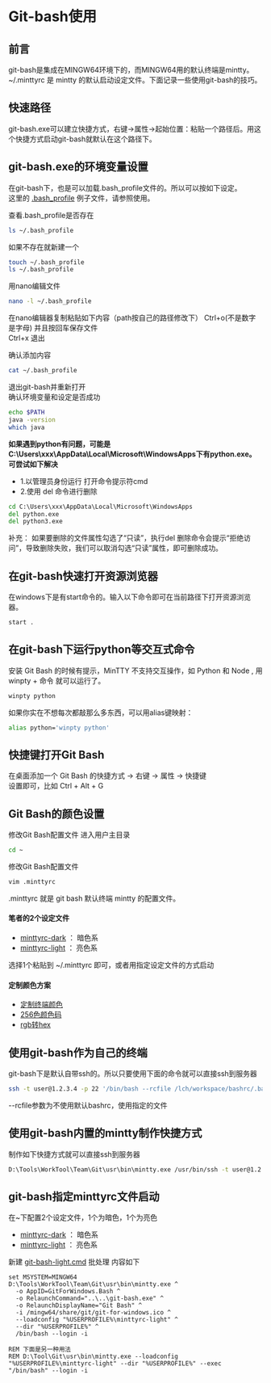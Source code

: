 # Git-bash使用

## 前言
git-bash是集成在MINGW64环境下的，而MINGW64用的默认终端是mintty。  
\~/.minttyrc 是 mintty 的默认启动设定文件。下面记录一些使用git-bash的技巧。

## 快速路径
git-bash.exe可以建立快捷方式，右键→属性→起始位置：粘贴一个路径后。用这个快捷方式启动git-bash就默认在这个路径下。

## git-bash.exe的环境变量设置
在git-bash下，也是可以加载.bash_profile文件的。所以可以按如下设定。  
这里的 [.bash_profile](.bash_profile) 例子文件，请参照使用。

查看.bash_profile是否存在
```bash
ls ~/.bash_profile
```

如果不存在就新建一个
```bash
touch ~/.bash_profile
ls ~/.bash_profile
```

用nano编辑文件
```bash
nano -l ~/.bash_profile
```

在nano编辑器复制粘贴如下内容（path按自己的路径修改下）
Ctrl+o(不是数字是字母) 并且按回车保存文件  
Ctrl+x 退出  

确认添加内容
```bash
cat ~/.bash_profile
```
退出git-bash并重新打开  
确认环境变量和设定是否成功
```bash
echo $PATH
java -version
which java
```
**如果遇到python有问题，可能是C:\Users\xxx\AppData\Local\Microsoft\WindowsApps下有python.exe。可尝试如下解决**
* 1.以管理员身份运行 打开命令提示符cmd
* 2.使用 del 命令进行删除
```cmd
cd C:\Users\xxx\AppData\Local\Microsoft\WindowsApps
del python.exe
del python3.exe
```

补充：
如果要删除的文件属性勾选了“只读”，执行del 删除命令会提示“拒绝访问”，导致删除失败，我们可以取消勾选“只读”属性，即可删除成功。

## 在git-bash快速打开资源浏览器
在windows下是有start命令的。输入以下命令即可在当前路径下打开资源浏览器。
```bash
start .
```

## 在git-bash下运行python等交互式命令
安装 Git Bash 的时候有提示，MinTTY 不支持交互操作，如 Python 和 Node , 用 winpty + 命令 就可以运行了。
```bash
winpty python
```
如果你实在不想每次都敲那么多东西，可以用alias键映射：
```bash
alias python='winpty python'
```

## 快捷键打开Git Bash
在桌面添加一个 Git Bash 的快捷方式 → 右键 → 属性 → 快捷键  
设置即可，比如 Ctrl + Alt + G

## Git Bash的颜色设置
修改Git Bash配置文件
进入用户主目录
```bash
cd ~
```
修改Git Bash配置文件
```bash
vim .minttyrc
```
.minttyrc 就是 git bash 默认终端 mintty 的配置文件。

#### 笔者的2个设定文件
* [minttyrc-dark](minttyrc-dark) ： 暗色系
* [minttyrc-light](minttyrc-light) ： 亮色系

选择1个粘贴到 \~/.minttyrc 即可，或者用指定设定文件的方式启动

#### 定制颜色方案
* [定制终端颜色](http://ciembor.github.io/4bit/)
* [256色颜色码](http://www.calmar.ws/vim/256-xterm-24bit-rgb-color-chart.html)
* [rgb转hex](https://www.w3schools.com/colors/colors_converter.asp)

## 使用git-bash作为自己的终端
git-bash下是默认自带ssh的。所以只要使用下面的命令就可以直接ssh到服务器
```bash
ssh -t user@1.2.3.4 -p 22 '/bin/bash --rcfile /lch/workspace/bashrc/.bashrc-personal'
```
 --rcfile参数为不使用默认bashrc，使用指定的文件

## 使用git-bash内置的mintty制作快捷方式
制作如下快捷方式就可以直接ssh到服务器
```bash
D:\Tools\WorkTool\Team\Git\usr\bin\mintty.exe /usr/bin/ssh -t user@1.2.3.4 -p 22 '/bin/bash --rcfile /lch/workspace/bashrc/.bashrc-personal'
```

## git-bash指定minttyrc文件启动

在~下配置2个设定文件，1个为暗色，1个为亮色
* [minttyrc-dark](minttyrc-dark) ： 暗色系
* [minttyrc-light](minttyrc-light) ： 亮色系

新建 [git-bash-light.cmd](git-bash-light.cmd) 批处理
内容如下
```
set MSYSTEM=MINGW64
D:\Tools\WorkTool\Team\Git\usr\bin\mintty.exe ^
  -o AppID=GitForWindows.Bash ^
  -o RelaunchCommand="..\..\git-bash.exe" ^
  -o RelaunchDisplayName="Git Bash" ^
  -i /mingw64/share/git/git-for-windows.ico ^
  --loadconfig "%USERPROFILE%\minttyrc-light" ^
  --dir "%USERPROFILE%" ^
  /bin/bash --login -i

REM 下面是另一种用法
REM D:\Tool\Git\usr\bin\mintty.exe --loadconfig "%USERPROFILE%\minttyrc-light" --dir "%USERPROFILE%" --exec "/bin/bash" --login -i
```
